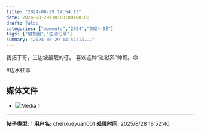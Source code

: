 ```yaml
---
title: "2024-08-29 14:54:13"
date: 2024-08-29T10:00:00+08:00
draft: false
categories: ["moments","2024","2024-08"]
tags: ["朋友圈","生活记录"]
summary: "2024-08-29 14:54:13..."
---
```


我拓子哥，三边坡最靓的仔。
喜欢这种“进狱系”帅哥。😄

​#边水往事

## 媒体文件

- ![Media 1](/Moments/photos/2024-08-29/202408291454130.jpg)

---

**帖子类型:** 1
**用户名:** chenxueyuan001
**处理时间:** 2025/8/28 18:52:40